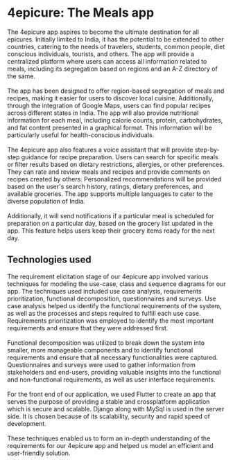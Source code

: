 # 4epicure: The Meals app
The 4epicure app aspires to become the ultimate destination for all epicures. Initially
limited to India, it has the potential to be extended to other countries, catering to the needs of
travelers, students, common people, diet conscious individuals, tourists, and others. The app will
provide a centralized platform where users can access all information related to meals, including
its segregation based on regions and an A-Z directory of the same.<br><br>
The app has been designed to offer region-based segregation of meals and recipes,
making it easier for users to discover local cuisine. Additionally, through the integration of
Google Maps, users can find popular recipes across different states in India. The app will also
provide nutritional information for each meal, including calorie counts, protein, carbohydrates,
and fat content presented in a graphical format. This information will be particularly useful for
health-conscious individuals.<br><br>
The 4epicure app also features a voice assistant that will provide step-by-step guidance
for recipe preparation. Users can search for specific meals or filter results based on dietary
restrictions, allergies, or other preferences. They can rate and review meals and recipes and
provide comments on recipes created by others. Personalized recommendations will be provided
based on the user's search history, ratings, dietary preferences, and available groceries.
The app supports multiple languages to cater to the diverse population of India.<br><br>
Additionally, it will send notifications if a particular meal is scheduled for preparation on a
particular day, based on the grocery list updated in the app. This feature helps users keep their
grocery items ready for the next day.

## Technologies used
The requirement elicitation stage of our 4epicure app involved various techniques for
modeling the use-case, class and sequence diagrams for our app. The techniques used included
use case analysis, requirements prioritization, functional decomposition, questionnaires and
surveys. Use case analysis helped us identify the functional requirements of the system, as well
as the processes and steps required to fulfill each use case. Requirements prioritization was
employed to identify the most important requirements and ensure that they were addressed first.<br><br>
Functional decomposition was utilized to break down the system into smaller, more
manageable components and to identify functional requirements and ensure that all necessary
functionalities were captured. Questionnaires and surveys were used to gather information from
stakeholders and end-users, providing valuable insights into the functional and non-functional
requirements, as well as user interface requirements.<br><br>
For the front end of our application, we used Flutter to create an app that serves the purpose of providing a stable and crossplatform 
application which is secure and scalable.
Django along with MySql is used in the server side. It is chosen because of its scalability, security and rapid speed of development.<br><br>
These techniques enabled us to form an in-depth understanding of the requirements for
our 4epicure app and helped us model an efficient and user-friendly solution.
